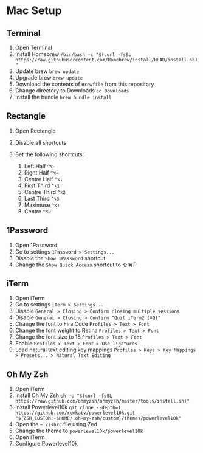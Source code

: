 # Mac Setup

## Terminal

1. Open Terminal
1. Install Homebrew `/bin/bash -c "$(curl -fsSL https://raw.githubusercontent.com/Homebrew/install/HEAD/install.sh)"`
1. Update brew `brew update`
1. Upgrade brew `brew update`
1. Download the contents of `Brewfile` from this repository
1. Change directory to Downloads `cd Downloads`
1. Install the bundle `brew bundle install`

## Rectangle

1. Open Rectangle
1. Disable all shortcuts
1. Set the following shortcuts:

    1. Left Half `^⌥←`
    2. Right Half `^⌥→`
    2. Centre Half `^⌥↓`
    2. First Third `^⌥1`
    2. Centre Third `^⌥2`
    2. Last Third `^⌥3`
    2. Maximuse `^⌥↑`
    2. Centre `^⌥↩`

## 1Password

1. Open 1Password
1. Go to settings `1Password > Settings...`
1. Disable the `Show 1Password` shortcut
1. Change the `Show Quick Access` shortcut to ⇧⌘P

## iTerm

1. Open iTerm
1. Go to settings `iTerm > Settings...`
1. Disable `General > Closing > Confirm closing multiple sessions`
1. Disable `General > Closing > Confirm "Quit iTerm2 (⌘Q)"`
1. Change the font to Fira Code `Profiles > Text > Font`
1. Change the font weight to Retina `Profiles > Text > Font`
1. Change the font size to 18 `Profiles > Text > Font`
1. Enable `Profiles > Text > Font > Use ligatures`
1. Load natural text editing key mappings `Profiles > Keys > Key Mappings > Presets... > Natural Text Editing`

## Oh My Zsh

1. Open iTerm
1. Install Oh My Zsh `sh -c "$(curl -fsSL https://raw.github.com/ohmyzsh/ohmyzsh/master/tools/install.sh)"`
1. Install Powerlevel10k `git clone --depth=1 https://github.com/romkatv/powerlevel10k.git "${ZSH_CUSTOM:-$HOME/.oh-my-zsh/custom}/themes/powerlevel10k"`
1. Open the `~./zshrc` file using Zed
1. Change the theme to `powerlevel10k/powerlevel10k`
1. Open iTerm
1. Configure Powerlevel10k
